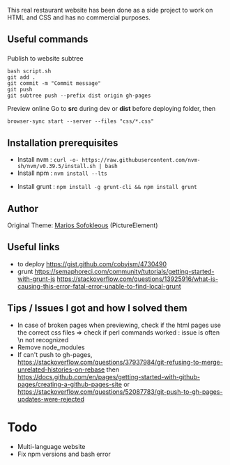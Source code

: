 This real restaurant website has been done as a side project to work on HTML and CSS and has no commercial purposes. 


## Useful commands

###
Publish to website subtree
```
bash script.sh
git add .
git commit -m "Commit message"
git push
git subtree push --prefix dist origin gh-pages
```

Preview online
Go to **src** during dev or **dist** before deploying folder, then
```
browser-sync start --server --files "css/*.css"
```

## Installation prerequisites
- Install nvm : `curl -o- https://raw.githubusercontent.com/nvm-sh/nvm/v0.39.5/install.sh | bash`
- Install npm : `nvm install --lts`
<!-- - Install grunt packages: `npm install` -->
- Install grunt : `npm install -g grunt-cli && npm install grunt`

## Author

Original Theme:
[Marios Sofokleous](https://www.msof.me/) (PictureElement)

## Useful links
- to deploy https://gist.github.com/cobyism/4730490
- grunt https://semaphoreci.com/community/tutorials/getting-started-with-grunt-js
https://stackoverflow.com/questions/13925916/what-is-causing-this-error-fatal-error-unable-to-find-local-grunt

## Tips / Issues I got and how I solved them
- In case of broken pages when previewing, check if the html pages use the correct css files => check if perl commands worked : issue is often \n not recognized
- Remove node_modules
- If can't push to gh-pages, https://stackoverflow.com/questions/37937984/git-refusing-to-merge-unrelated-histories-on-rebase then https://docs.github.com/en/pages/getting-started-with-github-pages/creating-a-github-pages-site or https://stackoverflow.com/questions/52087783/git-push-to-gh-pages-updates-were-rejected

# Todo
- Multi-language website
- Fix npm versions and bash error